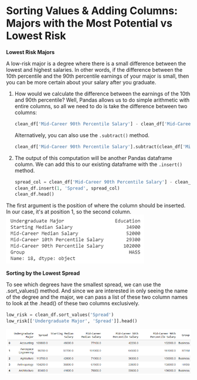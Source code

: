 # Sorting Values & Adding Columns: Majors with the Most Potential vs Lowest Risk

**Lowest Risk Majors**

A low-risk major is a degree where there is a small difference between the lowest and highest salaries. In other words, if the difference between the 10th percentile and the 90th percentile earnings of your major is small, then you can be more certain about your salary after you graduate.

1. How would we calculate the difference between the earnings of the 10th and 90th percentile? Well, Pandas allows us to do simple arithmetic with entire columns, so all we need to do is take the difference between two columns:

   ```python
   clean_df['Mid-Career 90th Percentile Salary'] - clean_df['Mid-Career 10th Percentile Salary']
   ```

   Alternatively, you can also use the `.subtract()` method.

   ```python
   clean_df['Mid-Career 90th Percentile Salary'].subtract(clean_df['Mid-Career 10th Percentile Salary'])
   ```

2. The output of this computation will be another Pandas dataframe column. We can add this to our existing dataframe with the `.insert()` method.

   ```python
   spread_col = clean_df['Mid-Career 90th Percentile Salary'] - clean_df['Mid-Career 10th Percentile Salary']
   clean_df.insert(1, 'Spread', spread_col)
   clean_df.head()
   ```

The first argument is the position of where the column should be inserted. In our case, it's at position 1, so the second column.
![](https://github.com/ceteongvanness/Analyzing-the-Post-University-Salaries-of-Graduates-by-Major/blob/main/Images/Ch1-12.png)

**Sorting by the Lowest Spread**

To see which degrees have the smallest spread, we can use the .sort_values() method. And since we are interested in only seeing the name of the degree and the major, we can pass a list of these two column names to look at the .head() of these two columns exclusively.

```python
low_risk = clean_df.sort_values('Spread')
low_risk[['Undergraduate Major', 'Spread']].head()
```

![](https://github.com/ceteongvanness/Analyzing-the-Post-University-Salaries-of-Graduates-by-Major/blob/main/Images/Ch1-13.png)